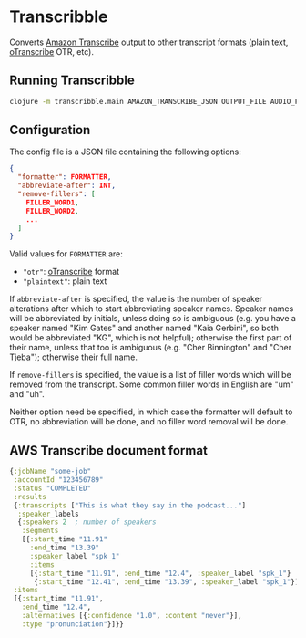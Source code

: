# Transcribble

Converts [Amazon Transcribe](https://docs.aws.amazon.com/transcribe/latest/dg/what-is-transcribe.html) output to other transcript formats (plain text, [oTranscribe](https://otranscribe.com) OTR, etc).

## Running Transcribble

```sh
clojure -m transcribble.main AMAZON_TRANSCRIBE_JSON OUTPUT_FILE AUDIO_FILE SPEAKERS [CONFIG_FILE]
```

## Configuration

The config file is a JSON file containing the following options:

```json
{
  "formatter": FORMATTER,
  "abbreviate-after": INT,
  "remove-fillers": [
    FILLER_WORD1,
    FILLER_WORD2,
    ...
  ]
}
```

Valid values for `FORMATTER` are:
- `"otr"`: [oTranscribe](https://otranscribe.com) format
- `"plaintext"`: plain text

If `abbreviate-after` is specified, the value is the number of speaker
alterations after which to start abbreviating speaker names. Speaker names will
be abbreviated by initials, unless doing so is ambiguous (e.g. you have a
speaker named "Kim Gates" and another named "Kaia Gerbini", so both would be
abbreviated "KG", which is not helpful); otherwise the first part of their name,
unless that too is ambiguous (e.g. "Cher Binnington" and "Cher Tjeba");
otherwise their full name.

If `remove-fillers` is specified, the value is a list of filler words which will
be removed from the transcript. Some common filler words in English are "um" and
"uh".

Neither option need be specified, in which case the formatter will default to
OTR, no abbreviation will be done, and no filler word removal will be done.

## AWS Transcribe document format

```clj
{:jobName "some-job"
 :accountId "123456789"
 :status "COMPLETED"
 :results
 {:transcripts ["This is what they say in the podcast..."]
  :speaker_labels
  {:speakers 2  ; number of speakers
   :segments
   [{:start_time "11.91"
     :end_time "13.39"
     :speaker_label "spk_1"
     :items
     [{:start_time "11.91", :end_time "12.4", :speaker_label "spk_1"}
      {:start_time "12.41", :end_time "13.39", :speaker_label "spk_1"}]}]}
 :items
 [{:start_time "11.91",
   :end_time "12.4",
   :alternatives [{:confidence "1.0", :content "never"}],
   :type "pronunciation"}]}}
```
